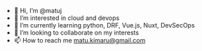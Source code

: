 - 👋 Hi, I’m @matuj
- 👀 I’m interested in cloud and devops
- 🌱 I’m currently learning python, DRF, Vue.js, Nuxt, DevSecOps
- 💞️ I’m looking to collaborate on my interests
- 📫 How to reach me matu.kimaru@gmail.com

<!---
matukimaru/matukimaru is a ✨ special ✨ repository because its `README.md` (this file) appears on your GitHub profile.
You can click the Preview link to take a look at your changes.
--->

